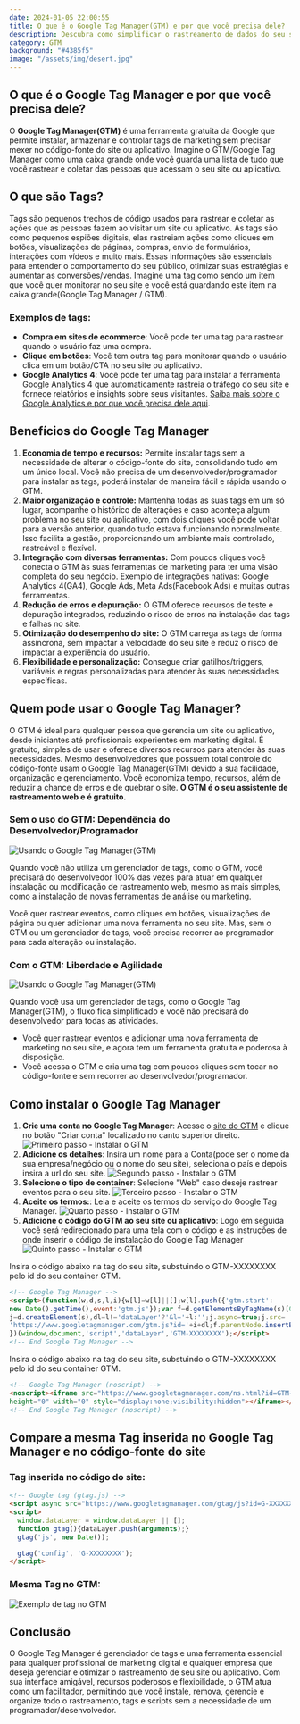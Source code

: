 ```yaml
---
date: 2024-01-05 22:00:55
title: O que é o Google Tag Manager(GTM) e por que você precisa dele?
description: Descubra como simplificar o rastreamento de dados do seu site ou aplicativo de maneira gratuita com o Google Tag Manager(GTM). Entenda por que o GTM é essencial para otimizar suas estratégias de marketing online.
category: GTM
background: "#4385f5"
image: "/assets/img/desert.jpg"
---
```


## O que é o Google Tag Manager e por que você precisa dele?

O **Google Tag Manager(GTM)** é uma ferramenta gratuita da Google que permite instalar, armazenar e controlar tags de marketing sem precisar mexer no código-fonte do site ou aplicativo. Imagine o GTM/Google Tag Manager como uma caixa grande onde você guarda uma lista de tudo que você rastrear e coletar das pessoas que acessam o seu site ou aplicativo. 

## O que são Tags? 
Tags são pequenos trechos de código usados para rastrear e coletar as ações que as pessoas fazem ao visitar um site ou aplicativo. As tags são como pequenos espiões digitais, elas rastreiam ações como cliques em botões, visualizações de páginas, compras, envio de formulários, interações com vídeos e muito mais. Essas informações são essenciais para entender o comportamento do seu público, otimizar suas estratégias e aumentar as conversões/vendas. 
Imagine uma tag como sendo um item que você quer monitorar no seu site e você está guardando este item na caixa grande(Google Tag Manager / GTM).

### Exemplos de tags:
- **Compra em sites de ecommerce**: Você pode ter uma tag para rastrear quando o usuário faz uma compra.
-  **Clique em botões**: Você tem outra tag para monitorar quando o usuário clica em um botão/CTA no seu site ou aplicativo.
- **Google Analytics 4**: Você pode ter uma tag para instalar a ferramenta Google Analytics 4 que automaticamente rastreia o tráfego do seu site e fornece relatórios e insights sobre seus visitantes. [Saiba mais sobre o Google Analytics e por que você precisa dele aqui](/o-que-e-o-google-analytics-4-porque-voce-precisa-dele/).

## Benefícios do Google Tag Manager

1. **Economia de tempo e recursos:** Permite instalar tags sem a necessidade de alterar o código-fonte do site, consolidando tudo em um único local. Você não precisa de um desenvolvedor/programador para instalar as tags, poderá instalar de maneira fácil e rápida usando o GTM.
2. **Maior organização e controle:** Mantenha todas as suas tags em um só lugar, acompanhe o histórico de alterações e caso aconteça algum problema no seu site ou aplicativo, com dois cliques você pode voltar para a versão anterior, quando tudo estava funcionando normalmente. Isso facilita a gestão, proporcionando um ambiente mais controlado, rastreável e flexível.
3. **Integração com diversas ferramentas:** Com poucos cliques você conecta o GTM às suas ferramentas de marketing para ter uma visão completa do seu negócio. Exemplo de integrações nativas: Google Analytics 4(GA4), Google Ads, Meta Ads(Facebook Ads) e muitas outras ferramentas. 
4. **Redução de erros e depuração:** O GTM oferece recursos de teste e depuração integrados, reduzindo o risco de erros na instalação das tags e falhas no site.
5. **Otimização do desempenho do site:** O GTM carrega as tags de forma assíncrona, sem impactar a velocidade do seu site e reduz o risco de impactar a experiência do usuário.
6. **Flexibilidade e personalização:** Consegue criar gatilhos/triggers, variáveis e regras personalizadas para atender às suas necessidades específicas.

## Quem pode usar o Google Tag Manager?

O GTM é ideal para qualquer pessoa que gerencia um site ou aplicativo, desde iniciantes até profissionais experientes em marketing digital. É gratuito, simples de usar e oferece diversos recursos para atender às suas necessidades.
Mesmo desenvolvedores que possuem total controle do código-fonte usam o Google Tag Manager(GTM) devido a sua facilidade, organização e gerenciamento. Você economiza tempo, recursos, além de reduzir a chance de erros e de quebrar o site. 
**O GTM é o seu assistente de rastreamento web e é gratuito.**

### Sem o uso do GTM: Dependência do Desenvolvedor/Programador

![Usando o Google Tag Manager(GTM)](../static/assets/img/gtm/sem-o-google-tag-manager-ga4.png)

Quando você não utiliza um gerenciador de tags, como o GTM, você precisará do desenvolvedor 100% das vezes para atuar em qualquer instalação ou modificação de rastreamento web, mesmo as mais simples, como a instalação de novas ferramentas de análise ou marketing. 



Você quer rastrear eventos, como cliques em botões, visualizações de página ou quer adicionar uma nova ferramenta no seu site. Mas, sem o GTM ou um gerenciador de tags, você precisa recorrer ao programador para cada alteração ou instalação. 


### Com o GTM: Liberdade e Agilidade

![Usando o Google Tag Manager(GTM)](../static/assets/img/gtm/uso-do-google-tag-manager-ga4.png)

Quando você usa um gerenciador de tags, como o Google Tag Manager(GTM), o fluxo fica simplificado e você não precisará do desenvolvedor para todas as atividades.

- Você quer rastrear eventos e adicionar uma nova ferramenta de marketing no seu site, e agora tem um ferramenta gratuita e poderosa à disposição. 
- Você acessa o GTM e cria uma tag com poucos cliques sem tocar no código-fonte e sem recorrer ao desenvolvedor/programador.

## Como instalar o Google Tag Manager

1. **Crie uma conta no Google Tag Manager**: Acesse o [site do GTM](https://tagmanager.google.com/) e clique no botão "Criar conta" localizado no canto superior direito.
   ![Primeiro passo - Instalar o GTM](../static/assets/img/gtm/instalar-o-gtm-passo-1.png)
2. **Adicione os detalhes**: Insira um nome para a Conta(pode ser o nome da sua empresa/negócio ou o nome do seu site), seleciona o país e depois insira a url do seu site.
   ![Segundo passo - Instalar o GTM](../static/assets/img/gtm/instalar-o-gtm-passo-2.png)
3. **Selecione o tipo de container**: Selecione "Web" caso deseje rastrear eventos para o seu site.
   ![Terceiro passo - Instalar o GTM](../static/assets/img/gtm/instalar-o-gtm-passo-3.png)
4. **Aceite os termos:**: Leia e aceite os termos do serviço do Google Tag Manager.
   ![Quarto passo - Instalar o GTM](../static/assets/img/gtm/instalar-o-gtm-passo-4.png)
5. **Adicione o código do GTM ao seu site ou aplicativo**: Logo em seguida você será redirecionado para uma tela com o código e as instruções de onde inserir o código de instalação do Google Tag Manager
   ![Quinto passo - Instalar o GTM](../static/assets/img/gtm/instalar-o-gtm-passo-5.png)

Insira o código abaixo na tag <head> do seu site, substuindo o GTM-XXXXXXXX pelo id do seu container GTM.

```html
<!-- Google Tag Manager -->
<script>(function(w,d,s,l,i){w[l]=w[l]||[];w[l].push({'gtm.start':
new Date().getTime(),event:'gtm.js'});var f=d.getElementsByTagName(s)[0],
j=d.createElement(s),dl=l!='dataLayer'?'&l='+l:'';j.async=true;j.src=
'https://www.googletagmanager.com/gtm.js?id='+i+dl;f.parentNode.insertBefore(j,f);
})(window,document,'script','dataLayer','GTM-XXXXXXXX');</script>
<!-- End Google Tag Manager -->
```
Insira o código abaixo na tag <body> do seu site, substuindo o GTM-XXXXXXXX pelo id do seu container GTM.

```html
<!-- Google Tag Manager (noscript) -->
<noscript><iframe src="https://www.googletagmanager.com/ns.html?id=GTM-XXXXXXXX"
height="0" width="0" style="display:none;visibility:hidden"></iframe></noscript>
<!-- End Google Tag Manager (noscript) -->
```

## Compare a mesma Tag inserida no Google Tag Manager e no código-fonte do site

### Tag inserida no código do site:

```html
<!-- Google tag (gtag.js) -->
<script async src="https://www.googletagmanager.com/gtag/js?id=G-XXXXXXXX"></script>
<script>
  window.dataLayer = window.dataLayer || [];
  function gtag(){dataLayer.push(arguments);}
  gtag('js', new Date());

  gtag('config', 'G-XXXXXXXX');
</script>
```
### Mesma Tag no GTM:
![Exemplo de tag no GTM](../static/assets/img/gtm/gtm-tag-example-1.png)

## Conclusão
O Google Tag Manager é gerenciador de tags e uma ferramenta essencial para qualquer profissional de marketing digital e qualquer empresa que deseja gerenciar e otimizar o rastreamento de seu site ou aplicativo. Com sua interface amigável, recursos poderosos e flexibilidade, o GTM atua como um facilitador, permitindo que você instale, remova, gerencie e organize todo o rastreamento, tags e scripts sem a necessidade de um programador/desenvolvedor.